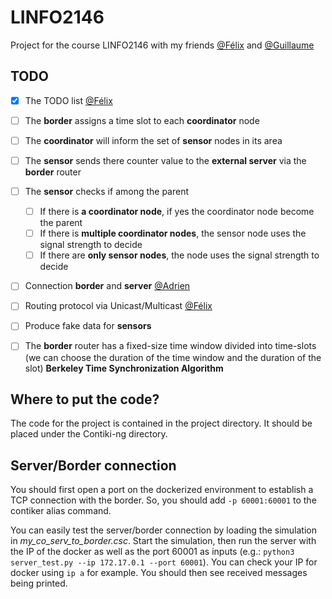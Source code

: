 # LINFO2146

Project for the course LINFO2146 with my friends [@Félix](https://github.com/FelixGaudin) and [@Guillaume](https://github.com/gujadin)

## TODO

- [x] The TODO list [@Félix](https://github.com/FelixGaudin)
- [ ] The **border** assigns a time slot to each **coordinator** node
- [ ] The **coordinator** will inform the set of **sensor** nodes in its area
- [ ] The **sensor** sends there counter value to the **external server** via the **border** router
- [ ] The **sensor** checks if among the parent
  
  - [ ] If there is **a coordinator node**, if yes the coordinator node become the parent
  - [ ] If there is **multiple coordinator nodes**, the sensor node uses the signal strength to decide
  - [ ] If there are **only sensor nodes**, the node uses the signal strength to decide

- [ ] Connection **border** and **server** [@Adrien](https://github.com/adribr53)
- [ ] Routing protocol via Unicast/Multicast [@Félix](https://github.com/FelixGaudin)
- [ ] Produce fake data for **sensors**
- [ ] The **border** router has a fixed-size time window divided into time-slots (we can choose the duration of the time window and the duration of the slot) **Berkeley Time Synchronization Algorithm**

## Where to put the code?

The code for the project is contained in the project directory. It should be placed under the Contiki-ng directory.

## Server/Border connection

You should first open a port on the dockerized environment to establish a TCP connection with the border. So, you should add ```-p 60001:60001``` to the contiker alias command.

You can easily test the server/border connection by loading the simulation in *my_co_serv_to_border.csc*. Start the simulation, then run the server with the IP of the docker as well as the port 60001 as inputs (e.g.: `python3 server_test.py --ip 172.17.0.1 --port 60001`). You can check your IP for docker using `ip a` for example. You should then see received messages being printed.